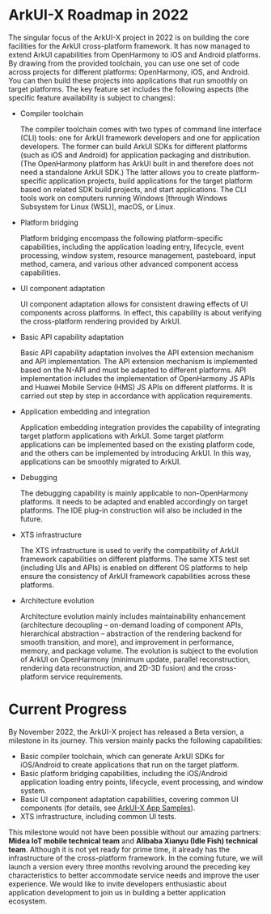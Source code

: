 # ArkUI-X Roadmap in 2022

The singular focus of the ArkUI-X project in 2022 is on building the core facilities for the ArkUI cross-platform framework. It has now managed to extend ArkUI capabilities from OpenHarmony to iOS and Android platforms. By drawing from the provided toolchain, you can use one set of code across projects for different platforms: OpenHarmony, iOS, and Android. You can then build these projects into applications that run smoothly on target platforms. The key feature set includes the following aspects (the specific feature availability is subject to changes):

- Compiler toolchain

  The compiler toolchain comes with two types of command line interface (CLI) tools: one for ArkUI framework developers and one for application developers. The former can build ArkUI SDKs for different platforms (such as iOS and Android) for application packaging and distribution. (The OpenHarmony platform has ArkUI built in and therefore does not need a standalone ArkUI SDK.) The latter allows you to create platform-specific application projects, build applications for the target platform based on related SDK build projects, and start applications. The CLI tools work on computers running Windows [through Windows Subsystem for Linux (WSL)], macOS, or Linux.

- Platform bridging

  Platform bridging encompass the following platform-specific capabilities, including the application loading entry, lifecycle, event processing, window system, resource management, pasteboard, input method, camera, and various other advanced component access capabilities.

- UI component adaptation

  UI component adaptation allows for consistent drawing effects of UI components across platforms. In effect, this capability is about verifying the cross-platform rendering provided by ArkUI.

- Basic API capability adaptation

  Basic API capability adaptation involves the API extension mechanism and API implementation. The API extension mechanism is implemented based on the N-API and must be adapted to different platforms. API implementation includes the implementation of OpenHarmony JS APIs and Huawei Mobile Service (HMS) JS APIs on different platforms. It is carried out step by step in accordance with application requirements.

- Application embedding and integration

  Application embedding integration provides the capability of integrating target platform applications with ArkUI. Some target platform applications can be implemented based on the existing platform code, and the others can be implemented by introducing ArkUI. In this way, applications can be smoothly migrated to ArkUI.

- Debugging

  The debugging capability is mainly applicable to non-OpenHarmony platforms. It needs to be adapted and enabled accordingly on target platforms. The IDE plug-in construction will also be included in the future.

- XTS infrastructure

  The XTS infrastructure is used to verify the compatibility of ArkUI framework capabilities on different platforms. The same XTS test set (including UIs and APIs) is enabled on different OS platforms to help ensure the consistency of ArkUI framework capabilities across these platforms.

- Architecture evolution

  Architecture evolution mainly includes maintainability enhancement (architecture decoupling – on-demand loading of component APIs, hierarchical abstraction – abstraction of the rendering backend for smooth transition, and more), and improvement in performance, memory, and package volume. The evolution is subject to the evolution of ArkUI on OpenHarmony (minimum update, parallel reconstruction, rendering data reconstruction, and 2D-3D fusion) and the cross-platform service requirements.

# Current Progress

By November 2022, the ArkUI-X project has released a Beta version, a milestone in its journey. This version mainly packs the following capabilities:

- Basic compiler toolchain, which can generate ArkUI SDKs for iOS/Android to create applications that run on the target platform.
- Basic platform bridging capabilities, including the iOS/Android application loading entry points, lifecycle, event processing, and window system.
- Basic UI component adaptation capabilities, covering common UI components (for details, see [ArkUI-X App Samples](https://gitcode.com/arkui-x/samples)).
- XTS infrastructure, including common UI tests.

This milestone would not have been possible without our amazing partners: **Midea IoT mobile technical team** and **Alibaba Xianyu (Idle Fish) technical team**. Although it is not yet ready for prime time, it already has the infrastructure of the cross-platform framework. In the coming future, we will launch a version every three months revolving around the preceding key characteristics to better accommodate service needs and improve the user experience. We would like to invite developers enthusiastic about application development to join us in building a better application ecosystem.
